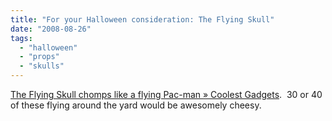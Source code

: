 ```yaml
---
title: "For your Halloween consideration: The Flying Skull"
date: "2008-08-26"
tags: 
  - "halloween"
  - "props"
  - "skulls"
---
```


[The Flying Skull chomps like a flying Pac-man » Coolest Gadgets](http://www.coolest-gadgets.com/20080826/the-flying-skull-chomps-like-a-flying-pac-man/).  30 or 40 of these flying around the yard would be awesomely cheesy.
